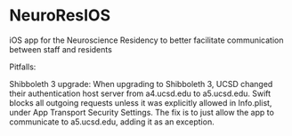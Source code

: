 # NeuroResIOS
iOS app for the Neuroscience Residency to better facilitate communication between staff and residents

Pitfalls:

Shibboleth 3 upgrade:
When upgrading to Shibboleth 3, UCSD changed their authentication host server from a4.ucsd.edu to a5.ucsd.edu.  Swift blocks all outgoing requests unless it was explicitly allowed in Info.plist, under App Transport Security Settings.  The fix is to just allow the app to communicate to a5.ucsd.edu, adding it as an exception.
